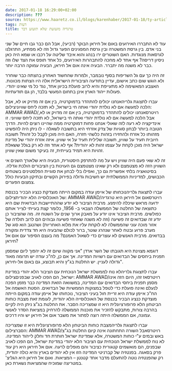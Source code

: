 ```yaml
---
date: 2017-01-18 16:29:00+02:00
description: ???
source: https://www.haaretz.co.il/blogs/karenhaber/2017-01-18/ty-article/0000017f-f8be-d47e-a37f-f9be22640000
tags: דעות
title: טרגדיה מזעזעת שלא תזעזע דבר
---
```


עוד לא התבררו האירועים באום אל חיראן הבוקר (רביעי), אבל הם כבר גבו חיים של שני בני אדם. בין גרסת המשטרה ובין גרסת המפגינים הפער גדול וזה לא מפתיע, התרגלנו לגרסאות מנוגדות. האם השוטרים ירו בנהג והוא איבד שליטה על רכבו או שמא היה כאן ניסיון דריסה? אף אחד לא מחכה להתבהרות האירועים, כל אחד תופס את הצד שלו וזה כבר לא משנה מה יתברר. הבעיה אינה אום אל חיראן, הבעיה עמוקה הרבה יותר.

זה היה כך עם גל השריפות בסוף נובמבר, ולמרות שהחשוד האחרון בהצתה כבר שוחרר ולא הוגש שום כתב אישום, עדיין בתודעה הציבורית הישראלית אלה היו הצתות מכוונות. האצבע המאשימה לא מתעייפת והיא לרוב פועלת בכיוון אחד, נגד כל מי שאינו יהודי. פעולות ייהוד הארץ אינן בתחום המעשי בלבד, הן גם תודעתיות.

 עברו לתצוגת גלריהאנחנו יכולים להתהדר בדמוקרטיה, בין אם זה מדויק או לא, אבל הלכה למעשה אם לא נולדת יהודי ואתה חי בישראל, לא תזכה ליחס שוויוניצילום: AMMAR AWAD/רויטרסאנחנו יכולים להתהדר בדמוקרטיה, בין אם זה מדויק או לא, אבל הלכה למעשה אם לא נולדת יהודי ואתה חי בישראל, לא תזכה ליחס שוויוני. זו אינדיקציה לא רעה לזה שאולי אנחנו פחות דמוקרטיה ממה שהיינו רוצים להיות. הדרך הטובה ביותר לבחון סוגיות של צדק אזרחי היא בתשובה לשאלה - לו ניתן היה להפשיט מזהותו כל אזרח ולהחזירו בזהות כלשהי חזרה, האם היה מוכן לקבל כל זהות? תשובה חיובית תעיד על שוויון, תשובה שלילית תעיד על אי שוויון. איזה אזרח יהודי של מדינת ישראל היה מוכן לקחת על עצמו זהות לא יהודית? אף לא אחד וזה לא רק בגלל ששאלת זהויות היא תמיד בעייתית, זה בעיקר משום שאין שוויון.

זה לא שאי פעם היה שוויון ויש על מה להתרפק היסטורית, הבעיה היא שלאורך השנים אי השוויון הזה לא מצטמצם ולא רק שאינו מצטמצם גם העוינות בין הציבורים הולכת וגדלה. בסיטואציה בלתי אפשרית גם כך, ואפילו בלי לבחון את סוגיית הפלסטינים בשטחים הכבושים, למדיניות הממשלתית יש חשיבות גדולה בפירוק הקשיים ובתיקון הבעיות כולל צמצום הפערים.

 עברו לתצוגת גלריהנוכחותו של איימן עודה במקום הייתה מוצדקת כנציג הבכיר בכנסת של האוכלוסייה הלא יהודיתצילום: AMMAR AWAD/רויטרסאום אל חיראן היא טרגדיה ידועה מראש שיכלה להימנע. מרבית הציבור לא יודע שההתיישבות הבדואית שם היא כתוצאה של החלטה של הממשלה הצבאי ב- 1956, כלומר קצת בעייתי לצייר אותם כפולשים. מרבית הציבור אינו יודע על מאבק ארוך שנים על השטח זה. מה שהציבור כן יודע זה שבדואים זה פשיעה (וזה לא משנה שאחוזי פשיעה גבוהים הם לרוב תולדה של אזור מוכה עוני שהממשלה לא לוקחת עליו את מלוא האחריות) ושהנגב הוא סוג של מערב פרוע ובטח לאחר שנהרג שוטר, ברור לכולם שהבעיה היא חד צדדית ומקורה בבדואים. מרבית האנשים לא עוצרים כדי לשאול האמנם? מה בעצם הסיפור עם אום אל חיראן?

דוגמא מצוינת היא תגובתו של השר ארדן "אני מקווה שיום זה לא יהפוך ליום שמסמן תפנית ביחסים של הבדואים עם רשויות המדינה. אך אם כן, לח"כ עודה יש תרומה מאוד גדולה לעניין. יש החלטת בג"ץ והיא תבוצע, גם באום אל-חיראן".

 עברו לתצוגת גלריהלא נוח לממשלת ישראל הנוכחית עם הציבור הלא יהודי במדינת ישראל, הם הפכו לאויב שבפניםצילום: AMMAR AWAD/רויטרסאז זהו, היום הזה אינו מסמן תפנית ביחסי הבדואים עם המדינה, במשוואה הזאת המדינה כבר מזמן הפכה לנעלם ואינה פועלת כדי לטפל במצוקות הממשיות של הבדואים. הסטת האשמה אל הח"כ איימן עודה היא זריית חול בעיני הציבור, נוכחותו של איימן עודה במקום הייתה מוצדקת כנציג הבכיר בכנסת של האוכלוסייה הלא יהודית, לעומת זאת מצבת כוחות הביטחון הלא פרופורציונלית היא זו שמצריכה הסבר. את החלטת בג"צ ניתן היה לקיים בהרבה צורות, מתבקש להזכיר את מוכנות הממשלה להרחיק במציאת הסדר לאנשי עמונה, אם הממשלה היתה רוצה לפתור את משבר אום אל חיראן יש והיו דרכים.

 עברו לתצוגת גלריהמצבת כוחות הביטחון הלא פרופורציונלית היא זו שמצריכה הסברצילום: AMMAR AWAD/רויטרסאבל השורה התחתונה אינה קיום החלטת בג"צ באש ובמים ע"י כוחות המשטרה, אלא שמדינת ישראל חותרת חד וחלק לייהוד המדינה. לא נוח לממשלת ישראל הנוכחית עם הציבור הלא יהודי במדינת ישראל, הם הפכו לאויב שבפנים, הם מואשמים קטגורית כציבור והם מופלים לרעה. אום אל חיראן היא רק עוד פרק בסאגה. בפנטזיה של קברניטי המדינה הזו אין לא יהודים בארץ והיא כולה יהודית, רק שהפנטזיה נוטה להתעלם מדבר אחד קטנטן – המציאות. ואום אל חיראן היא הגליצ' במטריצה שמוכיח שהמציאות נשארת כאן.